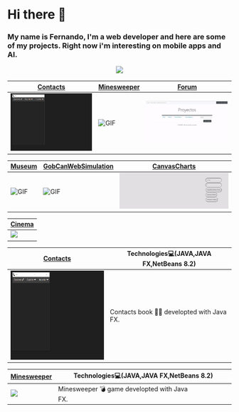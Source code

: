 # Hi there 👋
### My name is Fernando, I'm a web developer and here are some of my projects. Right now i'm interesting on mobile apps and AI.

<p align="center">
<img src="https://github.com/Hukex/Hukex/blob/master/x.gif" width="50%"/>
</p>

[**Contacts**](https://github.com/Hukex/Contacts)|[**Minesweeper**](https://github.com/Hukex/Minesweeper)|[**Forum**](https://github.com/Hukex/Forum)
-----|-----|-----
![GIF](https://github.com/Hukex/Contacts/blob/master/readmefiles/preview.gif)|![GIF](https://github.com/Hukex/Minesweeper/blob/master/readmefiles/preview.gif)| ![GIF](https://github.com/Hukex/Forum/blob/master/readmefiles/preview.gif)

[**Museum**](https://github.com/Hukex/Museum)|[**GobCanWebSimulation**](https://github.com/Hukex/GobCanWebSimulation)|[**CanvasCharts**](https://github.com/Hukex/CanvasCharts)
-----|-----|-----
![GIF](https://github.com/Hukex/Museum/blob/master/readmefiles/preview.gif)|![GIF](https://github.com/Hukex/GobCanWebSimulation/blob/master/readmefiles/preview.gif)| ![GIF](https://github.com/Hukex/CanvasCharts/blob/master/readmefiles/preview.gif)

[**Cinema**](https://github.com/Hukex/Cinema)|
-----|
<img src="https://github.com/Hukex/Cinema/blob/master/readmefiles/preview.gif" height="150"/>|



[**Contacts**](https://github.com/Hukex/Contacts)|Technologies💻(JAVA,JAVA FX,NetBeans 8.2) |
-----|-----|
<img src="https://github.com/Hukex/Contacts/blob/master/readmefiles/preview.gif" height="200"/>| Contacts book 📘📞 developted with Java FX.                   |


[**Minesweeper**](https://github.com/Hukex/Minesweeper)|Technologies💻(JAVA,JAVA FX,NetBeans 8.2) |
-----|-----|
<img src="https://github.com/Hukex/Minesweeper/blob/master/readmefiles/preview.gif" height="200"/>| Minesweeper 💣 game developted with Java FX.                         |
